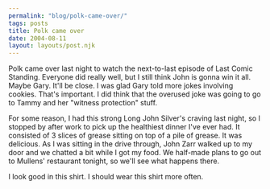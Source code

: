 ```yaml
---
permalink: "blog/polk-came-over/"
tags: posts
title: Polk came over
date: 2004-08-11
layout: layouts/post.njk
---
```


Polk came over last night to watch the next-to-last episode of Last Comic Standing. Everyone did really well, but I still think John is gonna win it all. Maybe Gary. It'll be close. I was glad Gary told more jokes involving cookies. That's important. I did think that the overused joke was going to go to Tammy and her "witness protection" stuff.

For some reason, I had this strong Long John Silver's craving last night, so I stopped by after work to pick up the healthiest dinner I've ever had. It consisted of 3 slices of grease sitting on top of a pile of grease. It was delicious. As I was sitting in the drive through, John Zarr walked up to my door and we chatted a bit while I got my food. We half-made plans to go out to Mullens' restaurant tonight, so we'll see what happens there. 

I look good in this shirt. I should wear this shirt more often.